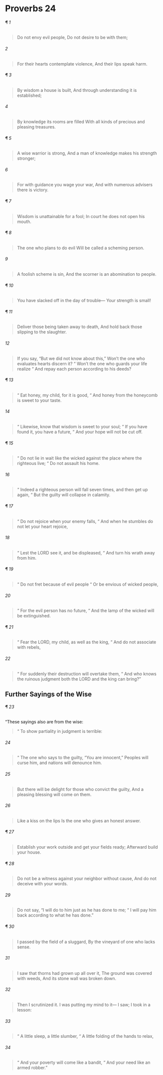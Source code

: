 # Proverbs 24
###### ¶ 1
> Do not envy evil people,
> Do not desire to be with them;
###### 2
> For their hearts contemplate violence,
> And their lips speak harm.
###### ¶ 3
> By wisdom a house is built,
> And through understanding it is established;
###### 4
> By knowledge its rooms are filled
> With all kinds of precious and pleasing treasures.
###### ¶ 5
> A wise warrior is strong,
> And a man of knowledge makes his strength stronger;
###### 6
> For with guidance you wage your war,
> And with numerous advisers there is victory.
###### ¶ 7
> Wisdom is unattainable for a fool;
> In court he does not open his mouth.
###### ¶ 8
> The one who plans to do evil
> Will be called a scheming person.
###### 9
> A foolish scheme is sin,
> And the scorner is an abomination to people.
###### ¶ 10
> You have slacked off in the day of trouble—
> Your strength is small!
###### ¶ 11
> Deliver those being taken away to death,
> And hold back those slipping to the slaughter.
###### 12
> If you say, “But we did not know about this,”
> Won’t the one who evaluates hearts discern it?
>  “ Won’t the one who guards your life realize
>  “ And repay each person according to his deeds?
###### ¶ 13
>  “ Eat honey, my child, for it is good,
>  “ And honey from the honeycomb is sweet to your taste.
###### 14
>  “ Likewise, know that wisdom is sweet to your soul;
>  “ If you have found it, you have a future,
>  “ And your hope will not be cut off.
###### ¶ 15
>  “ Do not lie in wait like the wicked against the place where the righteous live;
>  “ Do not assault his home.
###### 16
>  “ Indeed a righteous person will fall seven times, and then get up again,
>  “ But the guilty will collapse in calamity.
###### ¶ 17
>  “ Do not rejoice when your enemy falls,
>  “ And when he stumbles do not let your heart rejoice,
###### 18
>  “ Lest the LORD see it, and be displeased,
>  “ And turn his wrath away from him.
###### ¶ 19
>  “ Do not fret because of evil people
>  “ Or be envious of wicked people,
###### 20
>  “ For the evil person has no future,
>  “ And the lamp of the wicked will be extinguished.
###### ¶ 21
>  “ Fear the LORD, my child, as well as the king,
>  “ And do not associate with rebels,
###### 22
>  “ For suddenly their destruction will overtake them,
>  “ And who knows the ruinous judgment both the LORD and the king can bring?”
## Further Sayings of the Wise
###### ¶ 23
“These sayings also are from the wise:
>  “ To show partiality in judgment is terrible:
###### 24
>  “ The one who says to the guilty, “You are innocent,”
> Peoples will curse him, and nations will denounce him.
###### 25
> But there will be delight for those who convict the guilty,
> And a pleasing blessing will come on them.
###### 26
> Like a kiss on the lips
> Is the one who gives an honest answer.
###### ¶ 27
> Establish your work outside and get your fields ready;
> Afterward build your house.
###### ¶ 28
> Do not be a witness against your neighbor without cause,
> And do not deceive with your words.
###### 29
> Do not say, “I will do to him just as he has done to me;
>  “ I will pay him back according to what he has done.”
###### ¶ 30
> I passed by the field of a sluggard,
> By the vineyard of one who lacks sense.
###### 31
> I saw that thorns had grown up all over it,
> The ground was covered with weeds,
> And its stone wall was broken down.
###### 32
> Then I scrutinized it. I was putting my mind to it—
> I saw; I took in a lesson:
###### 33
>  “ A little sleep, a little slumber,
>  “ A little folding of the hands to relax,
###### 34
>  “ And your poverty will come like a bandit,
>  “ And your need like an armed robber.”
